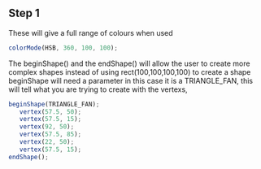 ## Step 1

These will give a full range of colours when used

```js
colorMode(HSB, 360, 100, 100);
```

The beginShape() and the endShape() will allow the user to create more complex shapes
instead of using rect(100,100,100,100) to create a shape
beginShape will need a parameter in this case it is a TRIANGLE_FAN, this will tell
what you are trying to create with the vertexs,

```js
beginShape(TRIANGLE_FAN);
   vertex(57.5, 50);
   vertex(57.5, 15);
   vertex(92, 50);
   vertex(57.5, 85);
   vertex(22, 50);
   vertex(57.5, 15);
endShape();
```
